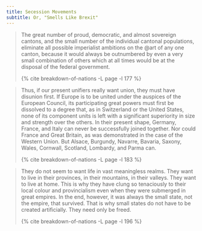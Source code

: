```yaml
---
title: Secession Movements
subtitle: Or, "Smells Like Brexit"
---
```


> The great number of proud, democratic, and almost sovereign cantons, and the
> small number of the individual cantonal populations, eliminate all possible
> imperialist ambitions on the @art of any one canton, because it would always
> be outnumbered by even a very small combination of others which at all times
> would be at the disposal of the federal government.
>
> {% cite breakdown-of-nations -L page -l 177 %}

> Thus, if our present unifiers really want union, they must have disunion
> first. If Europe is to be united under the auspices of the European Council,
> its participating great powers must first be dissolved to a degree that, as
> in Switzerland or the United States, none of its component units is left
> with a significant superiority in size and strength over the others. In
> their present shape, Germany, France, and Italy can never be successfully
> joined together. Nor could France and Great Britain, as was demonstrated in
> the case of the Western Union. But Alsace, Burgundy, Navarre, Bavaria,
> Saxony, Wales, Cornwall, Scotland, Lombardy, and Parma can.
>
> {% cite breakdown-of-nations -L page -l 183 %}

> They do not seem to want life in vast meaningless realms. They want to live
> in their provinces, in their mountains, in their valleys. They want to live
> at home. This is why they have clung so tenaciously to their local colour
> and provincialism even when they were submerged in great empires. In the
> end, however, it was always the small state, not the empire, that survived.
> That is why small states do not have to be created artificially. They need
> only be freed.
>
> {% cite breakdown-of-nations -L page -l 196 %}
